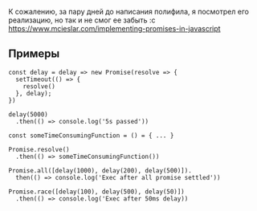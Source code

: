 К сожалению, за пару дней до написания полифила, я посмотрел его реализацию, но так и не смог ее забыть :c
https://www.mcieslar.com/implementing-promises-in-javascript

## Примеры
```
const delay = delay => new Promise(resolve => {
  setTimeout(() => {
    resolve()
  }, delay);
})

delay(5000)
  .then(() => console.log('5s passed'))
```


```
const someTimeConsumingFunction = () = { ... }

Promise.resolve()
  .then(() => someTimeConsumingFunction())
```

```
Promise.all([delay(1000), delay(200), delay(500)]).
  then(() => console.log('Exec after all promise settled'))
```

```
Promise.race([delay(100), delay(500), delay(50)])
  .then(() => console.log('Exec after 50ms delay))
```
